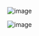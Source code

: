 
![image](https://github.com/DhanushprabhuS/React-Learnings/assets/105409280/379abd89-6b46-44b6-adc4-1fc95e80add6)

![image](https://github.com/DhanushprabhuS/React-Learnings/assets/105409280/425f087b-36b4-4d81-9fca-bad29407a3d8)

